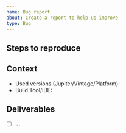 ```yaml
---
name: Bug report
about: Create a report to help us improve
type: Bug
---
```


<!-- Please provide us the version of JUnit 5 you are using and, if possible, a failing unit test with your bug report. Don't forget to describe the rationale for this issue (e.g. expected vs. actual behavior). -->

## Steps to reproduce

<!-- Please insert a code snippet or a link to another repo along with instructions how to reproduce the issue here. The example should be minimal, complete and verifiable (see https://stackoverflow.com/help/mcve). -->

## Context

 - Used versions (Jupiter/Vintage/Platform):
 - Build Tool/IDE:

## Deliverables

- [ ] ...

